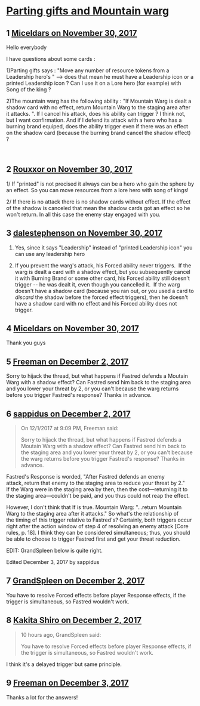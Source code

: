 # [Parting gifts and Mountain warg](https://community.fantasyflightgames.com/topic/264262-parting-gifts-and-mountain-warg/)

## 1 [Miceldars on November 30, 2017](https://community.fantasyflightgames.com/topic/264262-parting-gifts-and-mountain-warg/?do=findComment&comment=3102646)

Hello everybody

I have questions about some cards :

1)Parting gifts says : "Move any number of resource tokens from a Leadership hero's " --> does that mean he must have a Leadership icon or a printed Leadership icon ? Can I use it on a Lore hero (for example) with Song of the king ?

2)The mountain warg has the following ability : "If Mountain Warg is dealt a shadow card with no effect, return Mountain Warg to the staging area after it attacks. ". If I cancel his attack, does his ability can trigger ? I think not, but I want confirmation. And if I defend its attack with a hero who has a burning brand equiped, does the ability trigger even if there was an effect on the shadow card (because the burning brand cancel the shadow effect) ?

 

## 2 [Rouxxor on November 30, 2017](https://community.fantasyflightgames.com/topic/264262-parting-gifts-and-mountain-warg/?do=findComment&comment=3102917)

1/ If "printed" is not precised it always can be a hero who gain the sphere by an effect. So you can move resources from a lore hero with song of kings!

2/ If there is no attack there is no shadow cards without effect. If the effect of the shadow is canceled that mean the shadow cards got an effect so he won't return. In all this case the enemy stay engaged with you.

## 3 [dalestephenson on November 30, 2017](https://community.fantasyflightgames.com/topic/264262-parting-gifts-and-mountain-warg/?do=findComment&comment=3102920)

1) Yes, since it says "Leadership" instead of "printed Leadership icon" you can use any leadership hero

2) If you prevent the warg's attack, his Forced ability never triggers.  If the warg is dealt a card with a shadow effect, but you subsequently cancel it with Burning Brand or some other card, his Forced ability still doesn't trigger -- he was dealt it, even though you cancelled it.  If the warg doesn't have a shadow card (because you ran out, or you used a card to *discard* the shadow before the forced effect triggers), then he doesn't have a shadow card with no effect and his Forced ability does not trigger.

## 4 [Miceldars on November 30, 2017](https://community.fantasyflightgames.com/topic/264262-parting-gifts-and-mountain-warg/?do=findComment&comment=3103035)

Thank you guys

## 5 [Freeman on December 2, 2017](https://community.fantasyflightgames.com/topic/264262-parting-gifts-and-mountain-warg/?do=findComment&comment=3105710)

Sorry to hijack the thread, but what happens if Fastred defends a Moutain Warg with a shadow effect? Can Fastred send him back to the staging area and you lower your threat by 2, or you can't because the warg returns before you trigger Fastred's response? Thanks in advance. 

## 6 [sappidus on December 2, 2017](https://community.fantasyflightgames.com/topic/264262-parting-gifts-and-mountain-warg/?do=findComment&comment=3105838)

> On 12/1/2017 at 9:09 PM, Freeman said:
> 
> Sorry to hijack the thread, but what happens if Fastred defends a Moutain Warg with a shadow effect? Can Fastred send him back to the staging area and you lower your threat by 2, or you can't because the warg returns before you trigger Fastred's response? Thanks in advance. 

Fastred's Response is worded, "After Fastred defends an enemy attack, return that enemy to the staging area to reduce your threat by 2." If the Warg were in the staging area by then, then the cost—returning it to the staging area—couldn't be paid, and you thus could not reap the effect.

However, I don't think that If is true. Mountain Warg: "...return Mountain Warg to the staging area after it attacks." So what's the relationship of the timing of this trigger relative to Fastred's? Certainly, both triggers occur right after the action window of step 4 of resolving an enemy attack [Core rules, p. 18]. I think they can be considered simultaneous; thus, you should be able to choose to trigger Fastred first and get your threat reduction.

EDIT: GrandSpleen below is quite right.

Edited December 3, 2017 by sappidus

## 7 [GrandSpleen on December 2, 2017](https://community.fantasyflightgames.com/topic/264262-parting-gifts-and-mountain-warg/?do=findComment&comment=3105861)

You have to resolve Forced effects before player Response effects, if the trigger is simultaneous, so Fastred wouldn't work.

## 8 [Kakita Shiro on December 2, 2017](https://community.fantasyflightgames.com/topic/264262-parting-gifts-and-mountain-warg/?do=findComment&comment=3106245)

> 10 hours ago, GrandSpleen said:
> 
> You have to resolve Forced effects before player Response effects, if the trigger is simultaneous, so Fastred wouldn't work.

I think it's a delayed trigger but same principle.

## 9 [Freeman on December 3, 2017](https://community.fantasyflightgames.com/topic/264262-parting-gifts-and-mountain-warg/?do=findComment&comment=3107081)

Thanks a lot for the answers!

